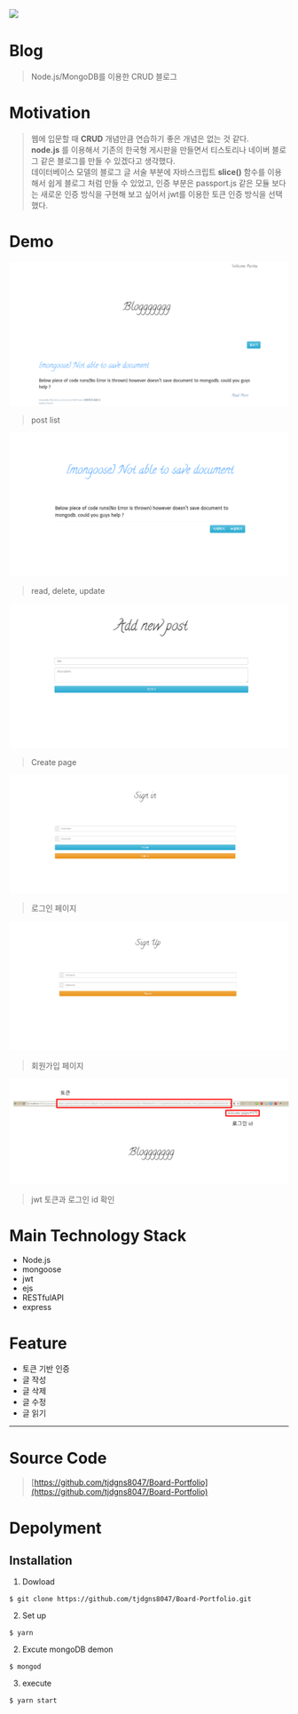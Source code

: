 <img src='https://t1.daumcdn.net/thumb/R1280x0/?fname=http://t1.daumcdn.net/brunch/service/user/naw/image/sz_k40ok5fLChUw8KoVuiI0B18I.png'>

Blog
========

>Node.js/MongoDB를 이용한 CRUD 블로그

Motivation
===
> 웹에 입문할 때 **CRUD** 개념만큼 연습하기 좋은 개념은 없는 것 같다. <br/>
**node.js** 를 이용해서 기존의 한국형 게시판을 만들면서 티스토리나 네이버 블로그 같은 블로그를 만들 수 있겠다고 생각했다. <br/>
데이터베이스 모델의 블로그 글 서술 부분에 자바스크립트 **slice()** 함수를 이용해서 쉽게 블로그 처럼 만들 수 있었고, 인증 부분은 passport.js 같은 모듈 보다는 새로운 인증 방식을 구현해 보고 싶어서 jwt를 이용한 토큰 인증 방식을 선택했다. 
 
Demo
===

<img src='./img/Demo1.PNG'>

> post list

<img src='./img/Demo2.PNG'>

> read, delete, update

<img src='./img/Demo3.PNG'>

> Create page

<img src='./img/Demo4.PNG'>

> 로그인 페이지

<img src='./img/Demo5.PNG'>

> 회원가입 페이지

<img src='./img/Demo7.PNG'>

> jwt 토큰과 로그인 id 확인


Main Technology Stack
===
* Node.js
* mongoose
* jwt
* ejs
* RESTfulAPI
* express

Feature
===
* 토큰 기반 인증
* 글 작성
* 글 삭제
* 글 수정
* 글 읽기

---
Source Code
===
> [https://github.com/tjdgns8047/Board-Portfolio](https://github.com/tjdgns8047/Board-Portfolio)


Depolyment
===
Installation
---
1. Dowload
```
$ git clone https://github.com/tjdgns8047/Board-Portfolio.git
```
2. Set up
```
$ yarn
```
2. Excute mongoDB demon
```
$ mongod
```
3. execute
```
$ yarn start
```



